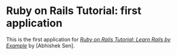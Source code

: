 # Ruby on Rails Tutorial: first application

This is the first application for
[*Ruby on Rails Tutorial: Learn Rails by Example*](http://railstutorial.org/)
by [Abhishek Sen].